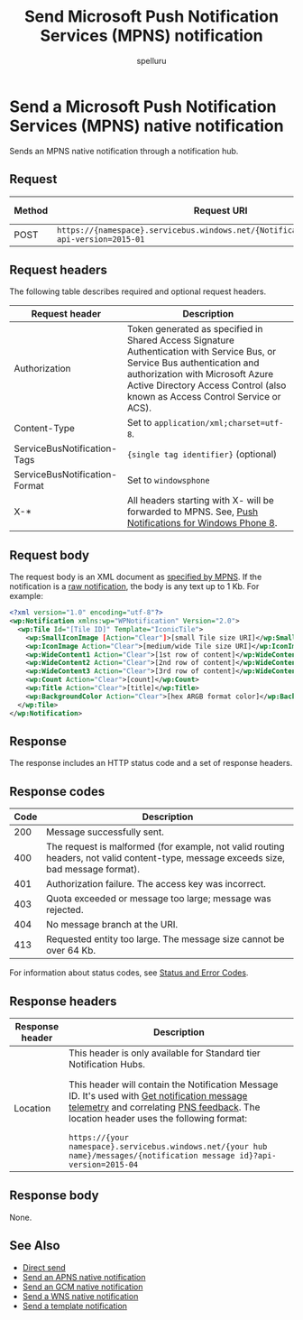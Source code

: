 ﻿---
title: "Send Microsoft Push Notification Services (MPNS) notification"
ms.custom: ""
ms.date: 04/05/2019
ms.prod: "azure"
ms.reviewer: ""
ms.service: "notification-hubs"
ms.suite: ""
ms.tgt_pltfrm: ""
ms.topic: "reference"
author: "spelluru"
ms.author: "spelluru"
manager: "timlt"

---


# Send a Microsoft Push Notification Services (MPNS) native notification
Sends an MPNS native notification through a notification hub.

## Request

| Method | Request URI | HTTP Version |
| ------ | ----------- | ------------ | 
| POST | `https://{namespace}.servicebus.windows.net/{NotificationHub}/messages/?api-version=2015-01` | HTTP/1.1 |


## Request headers

The following table describes required and optional request headers.

| Request header | Description | 
| -------------- | ----------- | 
| Authorization | Token generated as specified in Shared Access Signature Authentication with Service Bus, or Service Bus authentication and authorization with Microsoft Azure Active Directory Access Control (also known as Access Control Service or ACS). |
| Content-Type | Set to `application/xml;charset=utf-8`. |
| ServiceBusNotification-Tags | `{single tag identifier}` (optional) |
| ServiceBusNotification-Format | Set to `windowsphone` |
| X-* | All headers starting with X- will be forwarded to MPNS. See, [Push Notifications for Windows Phone 8](https://docs.microsoft.com/azure/notification-hubs/notification-hubs-windows-mobile-push-notifications-mpns).


## Request body

The request body is an XML document as [specified by MPNS](http://msdn.microsoft.com/library/windowsphone/develop/jj662933\(v=vs.105\).aspx). If the notification is a [raw notification](http://msdn.microsoft.com/library/windowsphone/develop/hh202977\(v=vs.105\).aspx), the body is any text up to 1 Kb. For example:

``` xml
<?xml version="1.0" encoding="utf-8"?>
<wp:Notification xmlns:wp="WPNotification" Version="2.0">
  <wp:Tile Id="[Tile ID]" Template="IconicTile">
    <wp:SmallIconImage [Action="Clear"]>[small Tile size URI]</wp:SmallIconImage>
    <wp:IconImage Action="Clear">[medium/wide Tile size URI]</wp:IconImage>
    <wp:WideContent1 Action="Clear">[1st row of content]</wp:WideContent1>
    <wp:WideContent2 Action="Clear">[2nd row of content]</wp:WideContent2>
    <wp:WideContent3 Action="Clear">[3rd row of content]</wp:WideContent3>
    <wp:Count Action="Clear">[count]</wp:Count>
    <wp:Title Action="Clear">[title]</wp:Title>
    <wp:BackgroundColor Action="Clear">[hex ARGB format color]</wp:BackgroundColor>
  </wp:Tile>
</wp:Notification>
```

## Response

The response includes an HTTP status code and a set of response headers.

## Response codes

| Code | Description |
| ---- | ----------- | 
| 200 | Message successfully sent. |
| 400 | The request is malformed (for example, not valid routing headers, not valid content-type, message exceeds size, bad message format).|
| 401 | Authorization failure. The access key was incorrect. |
| 403 | Quota exceeded or message too large; message was rejected. |
| 404 | No message branch at the URI. |
| 413 | Requested entity too large. The message size cannot be over 64 Kb. |


For information about status codes, see [Status and Error Codes](/rest/api/storageservices/Common-REST-API-Error-Codes).

## Response headers

| Response header | Description |
| --------------- | ----------- |
| Location | This header is only available for Standard tier Notification Hubs.<p>This header will contain the Notification Message ID. It's used with [Get notification message telemetry](get-notification-message-telemetry.md) and correlating [PNS feedback](get-pns-feedback.md). The location header uses the following format:</p>`https://{your namespace}.servicebus.windows.net/{your hub name}/messages/{notification message id}?api-version=2015-04` |



## Response body

None.

## See Also
- [Direct send](direct-send.md)  
- [Send an APNS native notification](send-apns-native-notification.md)  
- [Send an GCM native notification](send-gcm-native-notification.md)  
- [Send a WNS native notification](send-wns-native-notification.md)
- [Send a template notification](send-template-notification.md)  

